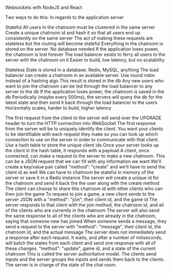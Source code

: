Websockets with NodeJS and React

Two ways to do this:
In regards to the application server

Stateful
All users in the chatroom must be clustered in the same server
Create a unique chatroom id and hash it so that all users end up consistently on the same server
The act of making these requests are stateless but the routing will become stateful
Everything in the chatroom is stored on the server. No database needed
If the application loses power, the chatroom is lost forever 
The load balancer exists to ferry all users to the server with the chatroom on it
Easier to build, low latency, but no scalability

Stateless
State is stored in a database. Redis, MySQL, anything
The load balancer can create a chatroom in an available server. Use round robin instead of a hashing algo
This result is stored in the db
Any new users who want to join the chatroom can be led through the load balancer to any server to the db
If the application loses power, the chatroom is saved in the db
Periodically (maybe every 500ms), the servers will query the db for the latest state and then send it back through the load balancer to the users
Horizontally scales, harder to build, higher latency



The first request from the client to the server will send over the UPGRADE header to turn the HTTP connection into WebSocket
The first response from the server will be to uniquely identify the client. You want your clients to be identifiable with each request they make so you can look up
which connection to use on the server in order to communicate with that client. Use a hash table to store the unique client ids
Once your server looks up the client in the hash table, it responds with a payload
A client, once connected, can make a request to the server to make a new chatroom. This can be a JSON request that we can fill with any information we want
We'll create a key/value pair called "method": "create" and we'll have to send the client id as well
We can have to chatroom be stateful in memory of the server or save it in a Redis instance
The server will create a unique id for the chatroom and send it back the the user along with the create method
The client can choose to share this chatroom id with other clients who can then join the game
To request to join a game, a new client sends to the server JSON with a "method": "join", their client id, and the game id
The server responds to that client with the join method, the chatroom id, and all of the clients who are currently in the chatroom
The server will also send the same response to all of the clients who are already in the chatroom, saying that someone new has joined
When someone sends a message, they send a request to the server with "method": "message", their client id, the chatroom id, and the actual message
The server does not immediately send a response after each request. It waits, and after a number of miliseconds, will batch the states from each client
and send one response with all of these changes. "method": "update", game id, and a state of the current chatroom 
This is called the server authoritative model. The clients send inputs and the server groups the inputs and sends them back to the clients. The server is in charge
of the state of the chat room. 